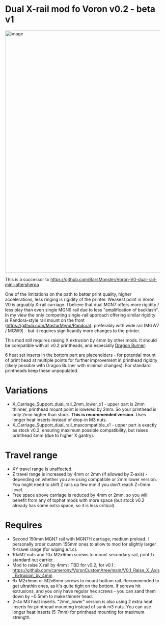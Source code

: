 # Dual X-rail mod fo Voron v0.2 - beta v1
<img width="1140" height="788" alt="image" src="https://github.com/user-attachments/assets/43213127-4ae9-4957-8eb2-521ec3745fcd" />

This is a successor to https://github.com/BarsMonster/Voron-V0-dual-rail-mini-aftersherpa

One of the limitations on the path to better print quality, higher accelerations, less ringing is rigidity of the printer. Weakest point in Voron V0 is arguably X-rail carriage. I believe that dual MGN7 offers more rigidity / less play than even single MGN9 rail due to less "amplification of backlash". In my view the only competing single-rail approach offering similar rigidity is Pandora-style rail mount on the front (https://github.com/MasturMynd/Pandora), preferably with wide rail (MGW7 / MGW9) - but it requires significantly more changes to the printer.

This mod still requires raising X extrusion by 4mm by other mods.
It should be compatible with all v0.2 printheads, and especially [Dragon Burner](https://github.com/chirpy2605/voron/tree/main/V0/Dragon_Burner). 

6 heat set inserts in the bottom part are placeholders - for potential mount of print head at multiple points for further improvement in printhead rigidity (likely possible with Dragon Burner with minimal changes). For standard printheads keep these unpopulated. 

# Variations
* X_Carriage_Support_dual_rail_2mm_lower_x1 - upper part is 2mm thinner, printhead mount point is lowered by 2mm. So your printhead is only 2mm higher than stock. **This is recommended version.** Uses longer heat inserts instead of drop-in M3 nuts.
* X_Carriage_Support_dual_rail_maxcompatible_x1 - upper part is exactly as stock v0.2, ensuring maximum possible compatibility, but raises printhead 4mm (due to higher X gantry).

# Travel range

* XY travel range is unaffected.
* Z travel range is increased by 4mm or 2mm (if allowed by Z-axis) - depending on whether you are using compatible or 2mm lower version. You might need to shift Z rails up few mm if you don't reach Z=0mm level.
* Free space above carriage is reduced by 4mm or 2mm, so you will benefit from any of tophat mods with more space (but stock v0.2 already has some extra space, so it is less critical).

# Requires

* Second 150mm MGN7 rail with MGN7H carriage, medium preload. I personally order custom 155mm ones to allow to mod for slightly larger X-travel range (for wiping e.t.c).
* 10xM2 nuts and 10x M2x6mm screws to mount secondary rail, print 1x standard nut carrier.
* Mod to raise X rail by 4mm : TBD for v0.2, for v0.1 : https://github.com/camerony/VoronCustom/tree/main/V0.1_Raise_X_Axis_Extrusion_by_4mm
* 6x M2x5mm or M2x6mm screws to mount bottom rail. Recommended to get ultrathin ones, as it's quite tight on the bottom. If screws hit extrusions, and you only have regular hex screws - you can sand them down by ~0.5mm to make thinner head.
* 2-4x M3 heat inserts. "2mm_lower" version is also using 2 extra heat inserts for printhead mounting instead of sunk m3 nuts. You can use longer heat inserts (5-7mm) for printhead mounting for maximum strength.

